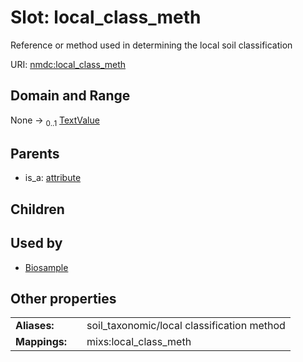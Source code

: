 
# Slot: local_class_meth


Reference or method used in determining the local soil classification

URI: [nmdc:local_class_meth](https://microbiomedata/meta/local_class_meth)


## Domain and Range

None &#8594;  <sub>0..1</sub> [TextValue](TextValue.md)

## Parents

 *  is_a: [attribute](attribute.md)

## Children


## Used by

 * [Biosample](Biosample.md)

## Other properties

|  |  |  |
| --- | --- | --- |
| **Aliases:** | | soil_taxonomic/local classification method |
| **Mappings:** | | mixs:local_class_meth |

